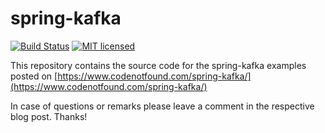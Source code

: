 # spring-kafka
[![Build Status](https://travis-ci.org/code-not-found/spring-kafka.svg?branch=master)](https://travis-ci.org/code-not-found/spring-kafka)
[![MIT licensed](https://img.shields.io/badge/license-MIT-blue.svg)](https://raw.githubusercontent.com/hyperium/hyper/master/LICENSE)

This repository contains the source code for the spring-kafka examples posted on [https://www.codenotfound.com/spring-kafka/](https://www.codenotfound.com/spring-kafka/)

In case of questions or remarks please leave a comment in the respective blog post. Thanks!
